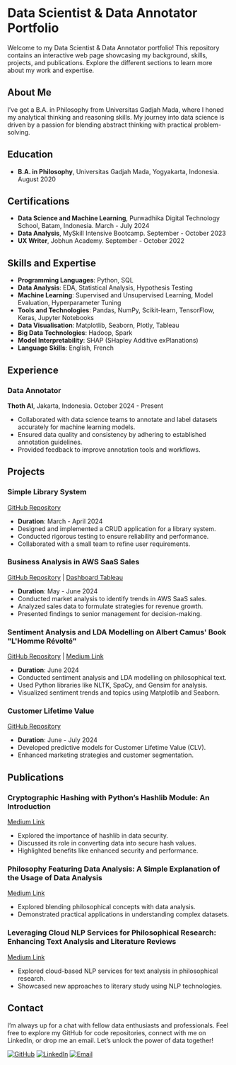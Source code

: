 # Data Scientist & Data Annotator Portfolio

Welcome to my Data Scientist & Data Annotator portfolio! This repository contains an interactive web page showcasing my background, skills, projects, and publications. Explore the different sections to learn more about my work and expertise.

## About Me
I’ve got a B.A. in Philosophy from Universitas Gadjah Mada, where I honed my analytical thinking and reasoning skills. My journey into data science is driven by a passion for blending abstract thinking with practical problem-solving.

## Education
- **B.A. in Philosophy**, Universitas Gadjah Mada, Yogyakarta, Indonesia. August 2020

## Certifications
- **Data Science and Machine Learning**, Purwadhika Digital Technology School, Batam, Indonesia. March - July 2024
- **Data Analysis**, MySkill Intensive Bootcamp. September - October 2023
- **UX Writer**, Jobhun Academy. September - October 2022

## Skills and Expertise
- **Programming Languages**: Python, SQL
- **Data Analysis**: EDA, Statistical Analysis, Hypothesis Testing
- **Machine Learning**: Supervised and Unsupervised Learning, Model Evaluation, Hyperparameter Tuning
- **Tools and Technologies**: Pandas, NumPy, Scikit-learn, TensorFlow, Keras, Jupyter Notebooks
- **Data Visualisation**: Matplotlib, Seaborn, Plotly, Tableau
- **Big Data Technologies**: Hadoop, Spark
- **Model Interpretability**: SHAP (SHapley Additive exPlanations)
- **Language Skills**: English, French

## Experience

### Data Annotator
**Thoth AI**, Jakarta, Indonesia. October 2024 - Present
- Collaborated with data science teams to annotate and label datasets accurately for machine learning models.
- Ensured data quality and consistency by adhering to established annotation guidelines.
- Provided feedback to improve annotation tools and workflows.

## Projects

### Simple Library System
[GitHub Repository](https://github.com/klmnsrffn/simple_library_system)
- **Duration**: March - April 2024
- Designed and implemented a CRUD application for a library system.
- Conducted rigorous testing to ensure reliability and performance.
- Collaborated with a small team to refine user requirements.

### Business Analysis in AWS SaaS Sales
[GitHub Repository](https://github.com/klmnsrffn/AWS-SaaS-Sales-Analysis) | [Dashboard Tableau](https://public.tableau.com/app/profile/klemens.raffen/viz/TrendinJapanbasedonAWSSaaSSalesDatabase/Dashboard1?publish=yes)
- **Duration**: May - June 2024
- Conducted market analysis to identify trends in AWS SaaS sales.
- Analyzed sales data to formulate strategies for revenue growth.
- Presented findings to senior management for decision-making.

### Sentiment Analysis and LDA Modelling on Albert Camus' Book "L'Homme Révolté"
[GitHub Repository](https://github.com/klmnsrffn/CAMUS_l-homme_revolt-) | [Medium Link](https://medium.com/@klmnsrffn/unveiling-the-themes-of-albert-camus-l-homme-révolté-through-data-analysis-f4517f6795a4)
- **Duration**: June 2024
- Conducted sentiment analysis and LDA modelling on philosophical text.
- Used Python libraries like NLTK, SpaCy, and Gensim for analysis.
- Visualized sentiment trends and topics using Matplotlib and Seaborn.

### Customer Lifetime Value
[GitHub Repository](https://github.com/klmnsrffn/Customer-Lifetime-Value)
- **Duration**: June - July 2024
- Developed predictive models for Customer Lifetime Value (CLV).
- Enhanced marketing strategies and customer segmentation.

## Publications

### Cryptographic Hashing with Python’s Hashlib Module: An Introduction
[Medium Link](https://medium.com/@klmnsrffn/cryptographic-hashing-with-pythons-hashlib-module-an-introduction-5c63e89edbc5)
- Explored the importance of hashlib in data security.
- Discussed its role in converting data into secure hash values.
- Highlighted benefits like enhanced security and performance.

### Philosophy Featuring Data Analysis: A Simple Explanation of the Usage of Data Analysis
[Medium Link](https://medium.com/@klmnsrffn/philosophy-featuring-data-analysis-a-simple-explanation-of-the-usage-of-data-analysis-b752a2e8623d)
- Explored blending philosophical concepts with data analysis.
- Demonstrated practical applications in understanding complex datasets.

### Leveraging Cloud NLP Services for Philosophical Research: Enhancing Text Analysis and Literature Reviews
[Medium Link](https://medium.com/@klmnsrffn/leveraging-cloud-nlp-services-for-philosophical-research-enhancing-text-analysis-and-literature-c9defccec47a)
- Explored cloud-based NLP services for text analysis in philosophical research.
- Showcased new approaches to literary study using NLP technologies.

## Contact
I’m always up for a chat with fellow data enthusiasts and professionals. Feel free to explore my GitHub for code repositories, connect with me on LinkedIn, or drop me an email. Let’s unlock the power of data together!

[![GitHub](https://img.shields.io/badge/GitHub-100000?style=for-the-badge&logo=github&logoColor=white)](https://github.com/klmnsrffn)
[![LinkedIn](https://img.shields.io/badge/LinkedIn-0077B5?style=for-the-badge&logo=linkedin&logoColor=white)](https://www.linkedin.com/in/klmnsrffn)
[![Email](https://img.shields.io/badge/Email-D44638?style=for-the-badge&logo=gmail&logoColor=white)](mailto:klmnsrffn@outlook.be)
